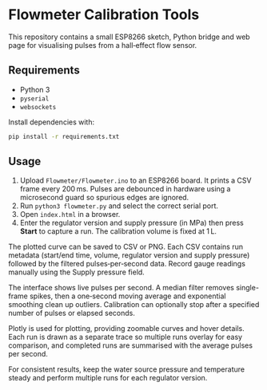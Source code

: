 # Flowmeter Calibration Tools

This repository contains a small ESP8266 sketch, Python bridge and web page
for visualising pulses from a hall‑effect flow sensor.

## Requirements

* Python 3
* `pyserial`
* `websockets`

Install dependencies with:

```bash
pip install -r requirements.txt
```

## Usage

1. Upload `Flowmeter/Flowmeter.ino` to an ESP8266 board. It prints a CSV frame
   every 200 ms. Pulses are debounced in hardware using a microsecond guard so
   spurious edges are ignored.
2. Run `python3 flowmeter.py` and select the correct serial port.
3. Open `index.html` in a browser.
4. Enter the regulator version and supply pressure (in MPa) then press
   **Start** to capture a run. The calibration volume is fixed at 1 L.

The plotted curve can be saved to CSV or PNG. Each CSV contains run metadata
(start/end time, volume, regulator version and supply pressure) followed by
the filtered pulses‑per‑second data. Record gauge readings manually using the
Supply pressure field.

The interface shows live pulses per second. A median filter removes single-frame
spikes, then a one‑second moving average and exponential smoothing clean up
outliers. Calibration can optionally stop after a specified number of pulses or
elapsed seconds.

Plotly is used for plotting, providing zoomable curves and hover details. Each
run is drawn as a separate trace so multiple runs overlay for easy comparison,
and completed runs are summarised with the average pulses per second.

For consistent results, keep the water source pressure and temperature steady
and perform multiple runs for each regulator version.
